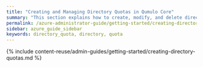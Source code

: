 ```yaml
---
title: "Creating and Managing Directory Quotas in Qumulo Core"
summary: "This section explains how to create, modify, and delete directory quotas by using the Qumulo Core Web UI and how to use the Cluster Alerts for Qumulo script to manage cluster quota notifications."
permalink: /azure-administrator-guide/getting-started/creating-directory-quotas.html
sidebar: azure_guide_sidebar
keywords: directory_quota, directory, quota
---
```


{% include content-reuse/admin-guides/getting-started/creating-directory-quotas.md %}
